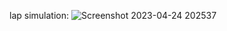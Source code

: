 lap simulation:
![Screenshot 2023-04-24 202537](https://user-images.githubusercontent.com/77577274/234086171-71a8a75a-835a-481d-847c-1ad3b6877cf6.jpg)
